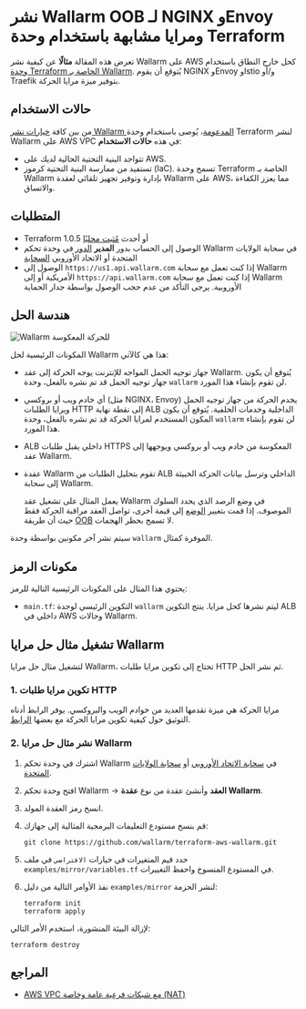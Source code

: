 # نشر Wallarm OOB لـ NGINX وEnvoy ومرايا مشابهة باستخدام وحدة Terraform

تعرض هذه المقالة **مثالًا** عن كيفية نشر Wallarm على AWS كحل خارج النطاق باستخدام [وحدة Terraform الخاصة بـ Wallarm](https://registry.terraform.io/modules/wallarm/wallarm/aws/). يُتوقع أن يقوم NGINX وEnvoy وIstio و/أو Traefik بتوفير ميزة مرايا الحركة.

## حالات الاستخدام

من بين كافة [خيارات نشر Wallarm المدعومة](https://docs.wallarm.com/installation/supported-deployment-options)، يُوصى باستخدام وحدة Terraform لنشر Wallarm على AWS VPC في هذه **حالات الاستخدام**:

* تتواجد البنية التحتية الحالية لديك على AWS.
* تستفيد من ممارسة البنية التحتية كرموز (IaC). تسمح وحدة Terraform الخاصة بـ Wallarm بإدارة وتوفير تجهيز تلقائي لعقدة Wallarm على AWS، مما يعزز الكفاءة والاتساق.

## المتطلبات

* Terraform 1.0.5 أو أحدث [مُثبت محليًا](https://learn.hashicorp.com/tutorials/terraform/install-cli)
* الوصول إلى الحساب بدور **المدير** [الدور](https://docs.wallarm.com/user-guides/settings/users/#user-roles) في وحدة تحكم Wallarm في سحابة الولايات المتحدة أو الاتحاد الأوروبي [السحابة](https://docs.wallarm.com/about-wallarm/overview/#cloud)
* الوصول إلى `https://us1.api.wallarm.com` إذا كنت تعمل مع سحابة Wallarm الأمريكية أو إلى `https://api.wallarm.com` إذا كنت تعمل مع سحابة Wallarm الأوروبية. يرجى التأكد من عدم حجب الوصول بواسطة جدار الحماية

## هندسة الحل

![Wallarm للحركة المعكوسة](https://github.com/wallarm/terraform-aws-wallarm/blob/main/images/wallarm-for-mirrored-traffic.png?raw=true)

المكونات الرئيسية لحل Wallarm هذا هي كالآتي:

* جهاز توجيه الحمل المواجه للإنترنت يوجه الحركة إلى عقد Wallarm. يُتوقع أن يكون جهاز توجيه الحمل قد تم نشره بالفعل، وحدة `wallarm` لن تقوم بإنشاء هذا المورد.
* أي خادم ويب أو بروكسي (مثل NGINX، Envoy) يخدم الحركة من جهاز توجيه الحمل ويرايا الطلبات HTTP إلى نقطة نهاية ALB الداخلية وخدمات الخلفية. يُتوقع أن يكون المكون المستخدم لمرايا الحركة قد تم نشره بالفعل، وحدة `wallarm` لن تقوم بإنشاء هذا المورد.
* ALB داخلي يقبل طلبات HTTPS المعكوسة من خادم ويب أو بروكسي ويوجهها إلى عقد Wallarm.
* عقدة Wallarm تقوم بتحليل الطلبات من ALB الداخلي وترسل بيانات الحركة الخبيثة إلى سحابة Wallarm.

    يعمل المثال على تشغيل عقد Wallarm في وضع الرصد الذي يحدد السلوك الموصوف. إذا قمت بتغيير [الوضع](https://docs.wallarm.com/admin-en/configure-wallarm-mode/) إلى قيمة أخرى، تواصل العقد مراقبة الحركة فقط حيث أن طريقة [OOB](https://docs.wallarm.com/installation/oob/overview/#advantages-and-limitations) لا تسمح بحظر الهجمات.

سيتم نشر آخر مكونين بواسطة وحدة `wallarm` الموفرة كمثال.

## مكونات الرمز

يحتوي هذا المثال على المكونات الرئيسية التالية للرمز:

* `main.tf`: التكوين الرئيسي لوحدة `wallarm` ليتم نشرها كحل مرايا. ينتج التكوين ALB داخلي في AWS وحالات Wallarm.

## تشغيل مثال حل مرايا Wallarm

لتشغيل مثال حل مرايا Wallarm، تحتاج إلى تكوين مرايا طلبات HTTP ثم نشر الحل.

### 1. تكوين مرايا طلبات HTTP

مرايا الحركة هي ميزة تقدمها العديد من خوادم الويب والبروكسي. يوفر الرابط أدناه التوثيق حول كيفية تكوين مرايا الحركة مع بعضها [الرابط](https://docs.wallarm.com/installation/oob/web-server-mirroring/overview/#examples-of-web-server-configuration-for-traffic-mirroring).

### 2. نشر مثال حل مرايا Wallarm

1. اشترك في وحدة تحكم Wallarm في [سحابة الاتحاد الأوروبي](https://my.wallarm.com/nodes) أو [سحابة الولايات المتحدة](https://us1.my.wallarm.com/nodes).
1. افتح وحدة تحكم Wallarm → **العقد** وأنشئ عقدة من نوع **عقدة Wallarm**.
1. انسخ رمز العقدة المولد.
1. قم بنسخ مستودع التعليمات البرمجية المثالية إلى جهازك:

    ```
    git clone https://github.com/wallarm/terraform-aws-wallarm.git
    ```
1. حدد قيم المتغيرات في خيارات `الافتراضي` في ملف `examples/mirror/variables.tf` في المستودع المنسوخ واحفظ التغييرات.
1. نفذ الأوامر التالية من دليل `examples/mirror` لنشر الحزمة:

    ```
    terraform init
    terraform apply
    ```

لإزالة البيئة المنشورة، استخدم الأمر التالي:

```
terraform destroy
```

## المراجع

* [AWS VPC مع شبكات فرعية عامة وخاصة (NAT)](https://docs.aws.amazon.com/vpc/latest/userguide/VPC_Scenario2.html)